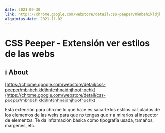 ```yaml
---
date: 2021-09-30
link: https://chrome.google.com/webstore/detail/css-peeper/mbnbehikldjhnfehhnaidhjhoofhpehk
alquimias-date: 2021-10-02
---
```


# CSS Peeper - Extensión ver estilos de las webs

## ℹ️ About

[https://chrome.google.com/webstore/detail/css-peeper/mbnbehikldjhnfehhnaidhjhoofhpehk](https://chrome.google.com/webstore/detail/css-peeper/mbnbehikldjhnfehhnaidhjhoofhpehk)

Esta extensión para chrome lo que hace es sacarte los estilos calculados de los elementos de las webs para que no tengas que ir a mirarlos al inspector de elementos. Te da información básica como tipografía usada, tamaños, márgenes, etc.


